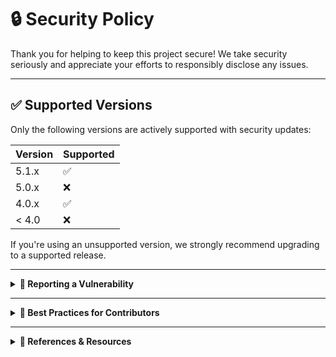 # 🔒 Security Policy

Thank you for helping to keep this project secure! We take security seriously and appreciate your efforts to responsibly disclose any issues.

---

## ✅ Supported Versions

Only the following versions are actively supported with security updates:

| Version | Supported |
|---------|-----------|
| 5.1.x   | ✅         |
| 5.0.x   | ❌         |
| 4.0.x   | ✅         |
| < 4.0   | ❌         |

If you're using an unsupported version, we strongly recommend upgrading to a supported release.

---

<details>
<summary><strong>📣 Reporting a Vulnerability</strong></summary>

### How to Report

If you discover a security vulnerability, **please follow these steps**:

1. **Do not create a public GitHub issue.**
2. Email us directly at [Tim.Spurlin@SaphyreSolutions.com](mailto:tim.spurlin@saphyresolutions.com) with the details.
3. Include:
   - A description of the vulnerability.
   - Steps to reproduce.
   - Potential impact.
   - Suggested mitigation (if any).

### What to Expect

- We will **acknowledge receipt** within **2 business days**.
- You'll receive **status updates** at least every **5 business days**.
- We will notify you when:
  - The issue is confirmed.
  - A fix is being worked on.
  - The fix is released.

### Disclosure Policy

We prefer **coordinated disclosure**:
- A fix will be released before any public disclosure.
- You will be credited in the security advisory if desired.

</details>

---

<details>
<summary><strong>🧪 Best Practices for Contributors</strong></summary>

When contributing, please keep the following security practices in mind:

- Avoid committing secrets or tokens.
- Use signed commits if possible.
- Run `npm audit`, `pip-audit`, or equivalent before pull requests.
- Follow the principle of least privilege in code, workflows, and IAM policies.

</details>

---

<details>
<summary><strong>📘 References & Resources</strong></summary>

- [GitHub Security Advisories](https://docs.github.com/en/code-security/security-advisories)
- [CWE Common Weakness Enumeration](https://cwe.mitre.org/)
- [OWASP Top Ten](https://owasp.org/www-project-top-ten/)
- [Coordinated Vulnerability Disclosure (CVD)](https
